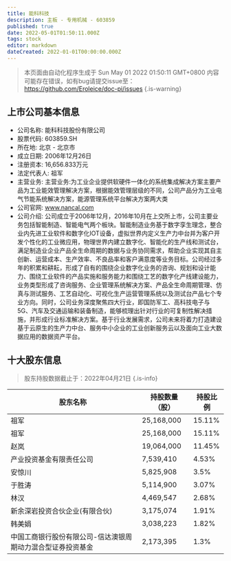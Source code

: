 ```yaml
---
title: 能科科技
description: 主板 - 专用机械 - 603859
published: true
date: 2022-05-01T01:50:11.000Z
tags: stock
editor: markdown
dateCreated: 2022-01-01T00:00:00.000Z
---
```


> 本页面由自动化程序生成于 Sun May 01 2022 01:50:11 GMT+0800
> 内容可能存在错误，如有bug请提交issue至：https://github.com/Eroleice/doc-pi/issues
{.is-warning}

## 上市公司基本信息
- 公司名称: 能科科技股份有限公司
- 股票代码: 603859.SH
- 所在地: 北京 - 北京市
- 成立日期: 2006年12月26日
- 注册资本: 16,656.833万元
- 法定代表人: 祖军
- 主营业务: 主营业务:为工业企业提供软硬件一体化的系统集成解决方案主要产品为工业能效管理解决方案，根据能效管理层级的不同，公司产品分为工业电气节能系统解决方案，能源管理系统平台解决方案两大类
- 公司官网: www.nancal.com
- 公司介绍: 公司成立于2006年12月，2016年10月在上交所上市，公司主要业务包括智能制造、智能电气两个板块。智能制造业务基于数字孪生理念，整合业内先进工业软件和数字化IOT设备，虚拟世界内定义生产力中台并为客户开发个性化的工业微应用，物理世界内建立数字化、智能化的生产线和测试台，满足制造业企业产品全生命周期的数据与业务协同需求，帮助企业实现其自主创新、运营成本、生产效率、不良品率和客户满意度等业务目标。公司经过多年的积累和耕耘，形成了自有的围绕企业数字化业务的咨询、规划和设计能力、围绕工业软件的产品实施和服务能力和围绕工艺的数字化产线建设能力，业务类型形成了咨询服务、企业管理系统解决方案、产品全生命周期管理、仿真与测试服务、工艺自动化、可视化生产运营管理系统以及测试台产品七个专业方向。同时，公司业务深度聚焦四大行业，即国防军工、高科技电子与5G、汽车及交通运输和装备制造，能够梳理出针对行业的可复制性解决措施，并形成行业标准解决方案。基于行业发展需求，公司未来将着力打造建设基于云原生的生产力中台、服务中小企业的工业创新服务云以及面向工业大数据应用的数据资产平台。


## 十大股东信息
> 股东持股数据截止于：2022年04月21日
{.is-info}

| 股东名称 | 持股数量（股） | 持股比例 |
| --- | --- | --- |
| 祖军 | 25,168,000 | 15.11% |
| 祖军 | 25,168,000 | 15.11% |
| 赵岚 | 19,064,000 | 11.45% |
| 产业投资基金有限责任公司 | 7,539,410 | 4.53% |
| 安惊川 | 5,825,908 | 3.5% |
| 于胜涛 | 5,114,900 | 3.07% |
| 林汉 | 4,469,547 | 2.68% |
| 新余深岩投资合伙企业(有限合伙) | 3,175,074 | 1.91% |
| 韩美娟 | 3,038,223 | 1.82% |
| 中国工商银行股份有限公司-信达澳银周期动力混合型证券投资基金 | 2,173,395 | 1.3% |




